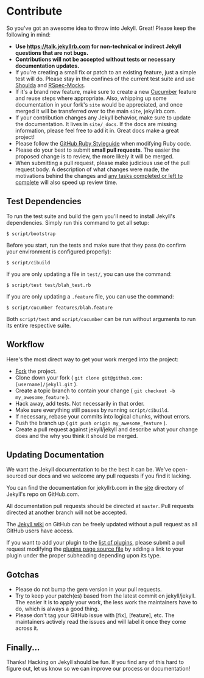 Contribute
==========

So you've got an awesome idea to throw into Jekyll. Great! Please keep the
following in mind:

* **Use https://talk.jekyllrb.com for non-technical or indirect Jekyll questions that are not bugs.**
* **Contributions will not be accepted without tests or necessary documentation updates.**
* If you're creating a small fix or patch to an existing feature, just a simple
  test will do. Please stay in the confines of the current test suite and use
  [Shoulda](https://github.com/thoughtbot/shoulda/tree/master) and
  [RSpec-Mocks](https://github.com/rspec/rspec-mocks).
* If it's a brand new feature, make sure to create a new
  [Cucumber](https://github.com/cucumber/cucumber/) feature and reuse steps
  where appropriate. Also, whipping up some documentation in your fork's `site`
  would be appreciated, and once merged it will be transferred over to the main
  `site`, jekyllrb.com.
* If your contribution changes any Jekyll behavior, make sure to update the
  documentation. It lives in `site/_docs`. If the docs are missing information,
  please feel free to add it in. Great docs make a great project!
* Please follow the [GitHub Ruby Styleguide](https://github.com/styleguide/ruby)
  when modifying Ruby code.
* Please do your best to submit **small pull requests**. The easier the proposed
  change is to review, the more likely it will be merged.
* When submitting a pull request, please make judicious use of the pull request
  body. A description of what changes were made, the motivations behind the
  changes and [any tasks completed or left to complete](http://git.io/gfm-tasks)
  will also speed up review time.

Test Dependencies
-----------------

To run the test suite and build the gem you'll need to install Jekyll's
dependencies. Simply run this command to get all setup:

    $ script/bootstrap

Before you start, run the tests and make sure that they pass (to confirm your
environment is configured properly):

    $ script/cibuild

If you are only updating a file in `test/`, you can use the command:

    $ script/test test/blah_test.rb

If you are only updating a `.feature` file, you can use the command:

    $ script/cucumber features/blah.feature

Both `script/test` and `script/cucumber` can be run without arguments to
run its entire respective suite.

Workflow
--------

Here's the most direct way to get your work merged into the project:

* [Fork](https://github.com/jekyll/jekyll/fork) the project.
* Clone down your fork ( `git clone git@github.com:[username]/jekyll.git` ).
* Create a topic branch to contain your change ( `git checkout -b my_awesome_feature` ).
* Hack away, add tests. Not necessarily in that order.
* Make sure everything still passes by running `script/cibuild`.
* If necessary, rebase your commits into logical chunks, without errors.
* Push the branch up ( `git push origin my_awesome_feature` ).
* Create a pull request against jekyll/jekyll and describe what your change
  does and the why you think it should be merged.

Updating Documentation
----------------------

We want the Jekyll documentation to be the best it can be. We've
open-sourced our docs and we welcome any pull requests if you find it
lacking.

You can find the documentation for jekyllrb.com in the
[site](https://github.com/jekyll/jekyll/tree/master/site) directory of
Jekyll's repo on GitHub.com.

All documentation pull requests should be directed at `master`. Pull
requests directed at another branch will not be accepted.

The [Jekyll wiki](https://github.com/jekyll/jekyll/wiki) on GitHub
can be freely updated without a pull request as all GitHub users have access.

If you want to add your plugin to the
[list of plugins](http://jekyllrb.com/docs/plugins/#available-plugins),
please submit a pull request modifying the
[plugins page source file](site/_docs/plugins.md) by adding a
link to your plugin under the proper subheading depending upon its type.

Gotchas
-------

* Please do not bump the gem version in your pull requests.
* Try to keep your patch(es) based from the latest commit on jekyll/jekyll.
  The easier it is to apply your work, the less work the maintainers have to do,
  which is always a good thing.
* Please don't tag your GitHub issue with [fix], [feature], etc. The maintainers
  actively read the issues and will label it once they come across it.

Finally...
----------

Thanks! Hacking on Jekyll should be fun. If you find any of this hard to figure
out, let us know so we can improve our process or documentation!
